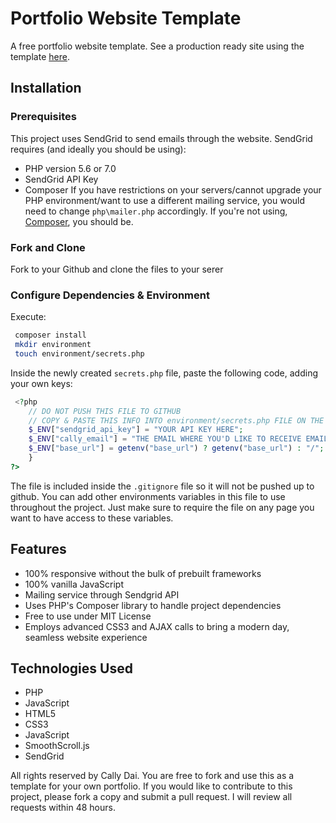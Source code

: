 # Portfolio Website Template
A free portfolio website template. See a production ready site using the template [here](http://www.callydai.com).

## Installation

### Prerequisites
This project uses SendGrid to send emails through the website. SendGrid requires (and ideally you should be using): 
- PHP version 5.6 or 7.0
- SendGrid API Key
- Composer
If you have restrictions on your servers/cannot upgrade your PHP environment/want to use a different mailing service, you would need to change `php\mailer.php` accordingly. If you're not using, [Composer](getcomposer.org), you should be. 

### Fork and Clone
Fork to your Github and clone the files to your serer

### Configure Dependencies & Environment

Execute: 
```bash
 composer install
 mkdir environment
 touch environment/secrets.php
```
Inside the newly created `secrets.php` file, paste the following code, adding your own keys:

```php
 <?php
    // DO NOT PUSH THIS FILE TO GITHUB
    // COPY & PASTE THIS INFO INTO environment/secrets.php FILE ON THE SERVER
    $_ENV["sendgrid_api_key"] = "YOUR API KEY HERE";
    $_ENV["cally_email"] = "THE EMAIL WHERE YOU'D LIKE TO RECEIVE EMAIL";
    $_ENV["base_url"] = getenv("base_url") ? getenv("base_url") : "/";
    }
?>
```

The file is included inside the `.gitignore` file so it will not be pushed up to github. You can add other environments variables in this file to use throughout the project. Just make sure to require the file on any page you want to have access to these variables.


## Features
* 100% responsive without the bulk of prebuilt frameworks
* 100% vanilla JavaScript
* Mailing service through Sendgrid API
* Uses PHP's Composer library to handle project dependencies
* Free to use under MIT License
* Employs advanced CSS3 and AJAX calls to bring a modern day, seamless website experience

## Technologies Used
* PHP
* JavaScript
* HTML5
* CSS3
* JavaScript
* SmoothScroll.js
* SendGrid

All rights reserved by Cally Dai. You are free to fork and use this as a template for your own portfolio. If you would like to contribute to this project, please fork a copy and submit a pull request. I will review all requests within 48 hours.
